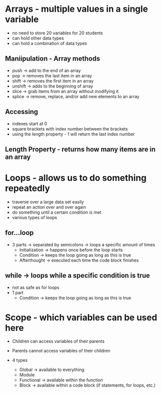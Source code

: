# Arrays - multiple values in a single variable

- no need to store 20 variables for 20 students
- can hold other data types
- can hold a combination of data types

## Maniipulation - Array methods

- push -> add to the end of an array
- pop -> removes the last item in an array
- shift -> removes the first item in an array
- unshift -> adds to the beginning of array
- slice -> grab items from an array without modifying it
- splice -> remove, replace, and/or add new elements to an array

## Accessing

- indexes start at 0
- square brackets with index number between the brackets
- using the length property - 1 will return the last index number

## Length Property - returns how many items are in an array

# Loops - allows us to do something repeatedly

- traverse over a large data set easily
- repeat an action over and over again
- do something until a certain condition is met
- various types of loops

## for...loop

- 3 parts -> separated by semicolons -> loops a specific amount of times
  - Initialization -> happens once before the loop starts
  - Condition -> keeps the loop going as long as this is true
  - Afterthought -> executed each time the code block finishes

## while -> loops while a specific condition is true

- not as safe as for loops
- 1 part
  - Condition -> keeps the loop going as long as this is true

# Scope - which variables can be used here

- Children can access variables of their parents
- Parents cannot access variables of their children

- 4 types
  - Global -> available to everything
  - Module
  - Functional -> available within the function
  - Block -> available within a code block (if statements, for loops, etc.)